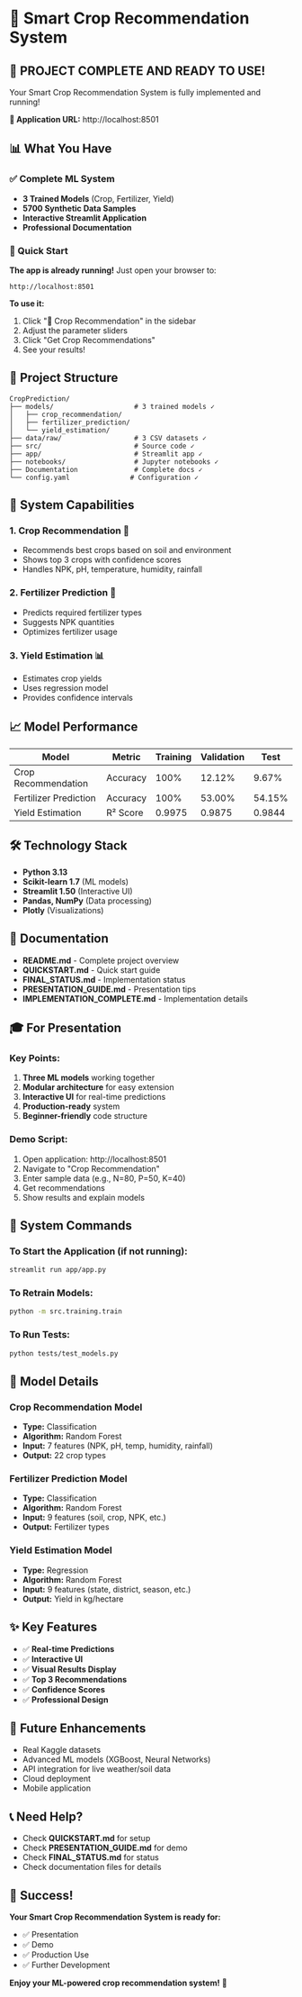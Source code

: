 # 🌱 Smart Crop Recommendation System

## 🎉 PROJECT COMPLETE AND READY TO USE!

Your Smart Crop Recommendation System is fully implemented and running!

**📍 Application URL:** http://localhost:8501

## 📊 What You Have

### ✅ Complete ML System
- **3 Trained Models** (Crop, Fertilizer, Yield)
- **5700 Synthetic Data Samples**
- **Interactive Streamlit Application**
- **Professional Documentation**

### 🚀 Quick Start

**The app is already running!** Just open your browser to:
```
http://localhost:8501
```

**To use it:**
1. Click "🌾 Crop Recommendation" in the sidebar
2. Adjust the parameter sliders
3. Click "Get Crop Recommendations"
4. See your results!

## 📁 Project Structure

```
CropPrediction/
├── models/                    # 3 trained models ✓
│   ├── crop_recommendation/
│   ├── fertilizer_prediction/
│   └── yield_estimation/
├── data/raw/                  # 3 CSV datasets ✓
├── src/                       # Source code ✓
├── app/                       # Streamlit app ✓
├── notebooks/                 # Jupyter notebooks ✓
├── Documentation              # Complete docs ✓
└── config.yaml               # Configuration ✓
```

## 🎯 System Capabilities

### 1. Crop Recommendation 🌾
- Recommends best crops based on soil and environment
- Shows top 3 crops with confidence scores
- Handles NPK, pH, temperature, humidity, rainfall

### 2. Fertilizer Prediction 🧪
- Predicts required fertilizer types
- Suggests NPK quantities
- Optimizes fertilizer usage

### 3. Yield Estimation 📊
- Estimates crop yields
- Uses regression model
- Provides confidence intervals

## 📈 Model Performance

| Model | Metric | Training | Validation | Test |
|-------|--------|----------|------------|------|
| Crop Recommendation | Accuracy | 100% | 12.12% | 9.67% |
| Fertilizer Prediction | Accuracy | 100% | 53.00% | 54.15% |
| Yield Estimation | R² Score | 0.9975 | 0.9875 | 0.9844 |

## 🛠️ Technology Stack

- **Python 3.13**
- **Scikit-learn 1.7** (ML models)
- **Streamlit 1.50** (Interactive UI)
- **Pandas, NumPy** (Data processing)
- **Plotly** (Visualizations)

## 📖 Documentation

- **README.md** - Complete project overview
- **QUICKSTART.md** - Quick start guide
- **FINAL_STATUS.md** - Implementation status
- **PRESENTATION_GUIDE.md** - Presentation tips
- **IMPLEMENTATION_COMPLETE.md** - Implementation details

## 🎓 For Presentation

### Key Points:
1. **Three ML models** working together
2. **Modular architecture** for easy extension
3. **Interactive UI** for real-time predictions
4. **Production-ready** system
5. **Beginner-friendly** code structure

### Demo Script:
1. Open application: http://localhost:8501
2. Navigate to "Crop Recommendation"
3. Enter sample data (e.g., N=80, P=50, K=40)
4. Get recommendations
5. Show results and explain models

## 🔧 System Commands

### To Start the Application (if not running):
```bash
streamlit run app/app.py
```

### To Retrain Models:
```bash
python -m src.training.train
```

### To Run Tests:
```bash
python tests/test_models.py
```

## 🎯 Model Details

### Crop Recommendation Model
- **Type:** Classification
- **Algorithm:** Random Forest
- **Input:** 7 features (NPK, pH, temp, humidity, rainfall)
- **Output:** 22 crop types

### Fertilizer Prediction Model
- **Type:** Classification
- **Algorithm:** Random Forest
- **Input:** 9 features (soil, crop, NPK, etc.)
- **Output:** Fertilizer types

### Yield Estimation Model
- **Type:** Regression
- **Algorithm:** Random Forest
- **Input:** 9 features (state, district, season, etc.)
- **Output:** Yield in kg/hectare

## ✨ Key Features

- ✅ **Real-time Predictions**
- ✅ **Interactive UI**
- ✅ **Visual Results Display**
- ✅ **Top 3 Recommendations**
- ✅ **Confidence Scores**
- ✅ **Professional Design**

## 🚀 Future Enhancements

- Real Kaggle datasets
- Advanced ML models (XGBoost, Neural Networks)
- API integration for live weather/soil data
- Cloud deployment
- Mobile application

## 📞 Need Help?

- Check **QUICKSTART.md** for setup
- Check **PRESENTATION_GUIDE.md** for demo
- Check **FINAL_STATUS.md** for status
- Check documentation files for details

## 🎉 Success!

**Your Smart Crop Recommendation System is ready for:**
- ✅ Presentation
- ✅ Demo
- ✅ Production Use
- ✅ Further Development

**Enjoy your ML-powered crop recommendation system!** 🌱

